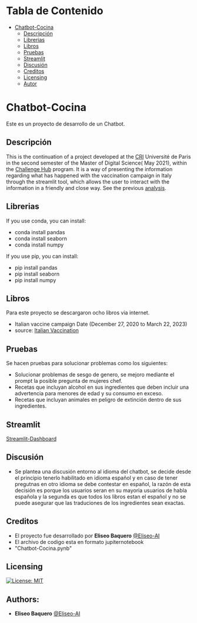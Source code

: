 
Tabla de Contenido
================
* [Chatbot-Cocina](#Chatbot-Cocina)
  * [Descripción](#descripción)
  * [Librerias](#Librerias)
  * [Libros](#Libros)
  * [Pruebas](#Pruebas)
  * [Streamlit](#streamlit)
  * [Discusión](#discusión)
  * [Creditos](#creditos)
  * [Licensing](#licensing)
  * [Autor](#Autor)

# Chatbot-Cocina
Este es un proyecto de desarrollo de un Chatbot.

## Descripción
This is the continuation of a project developed at the [CRI](https://cri-paris.org/en) Université de Paris in the second semester of the Master of Digital Science( May 2021), within the [Challenge Hub](https://master.cri-paris.org/en/challenge-hub) program.
It is a way of presenting the information regarding what has happened with the vaccination campaign in Italy through the streamlit tool, which allows the user to interact with the information in a friendly and close way.
See the previous [analysis](https://github.com/Eli-2020/Italy_vaccination_campaign).

## Librerias 

If you use conda, you can install: 

   * conda install pandas
   * conda install seaborn
   * conda install numpy

If you use pip, you can install: 

   * pip install pandas
   * pip install seaborn
   * pip install numpy
    
## Libros

Para este proyecto se descargaron ocho libros via internet. 

* Italian vaccine campaign Date (December 27, 2020 to March 22, 2023) 
* source: [Italian Vaccination](https://www.kaggle.com/arthurio/italian-vaccination)

## Pruebas

Se hacen pruebas para solucionar problemas como los siguientes:
 * Solucionar problemas de sesgo de genero, se mejoro mediante el prompt la posible pregunta de mujeres chef. 
 * Recetas que incluyan alcohol en sus ingredientes que deben incluir una advertencia para menores de edad y su consumo en exceso.
 * Recetas que incluyan animales en peligro de extinción dentro de sus ingredientes. 

## Streamlit
[Streamlit-Dashboard](https://eli-2020-italy-vaccination-campaign-italy-ib2dqr.streamlit.app/)

## Discusión
- Se plantea una discusión entorno al idioma del chatbot, se decide desde el principio tenerlo habilitado en idioma español y en caso de tener pregutnas en otro idioma se debe contestar en español, la razón de esta decisión es porque los usuarios seran en su mayoria usuarios de habla española y la segunda es que todos los libros estan el español y no se puede asegurar que las traduciones de los ingredientes sean exactas.

## Creditos
- El proyecto fue desarrollado por **Eliseo Baquero** [@Eliseo-AI](https://github.com/Eliseo-AI)
- El archivo de codigo esta en formato jupiternotebook  
- "Chatbot-Cocina.pynb"

## Licensing
[![License: MIT](https://img.shields.io/badge/License-MIT-yellow.svg)](https://opensource.org/licenses/MIT)

## Authors:
* **Eliseo Baquero** [@Eliseo-AI](https://github.com/Eliseo-AI)
